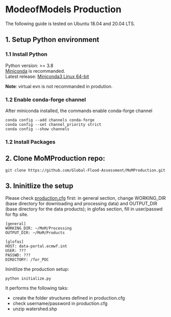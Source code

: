 # ModeofModels Production
The following guide is tested on Ubuntu 18.04 and 20.04 LTS.
## 1. Setup Python environment
### 1.1 Install Python
Python version: >= 3.8  
[Miniconda](https://docs.conda.io/en/latest/miniconda.html) is recommanded.  
Latest release: [Miniconda3 Linux 64-bit](https://repo.anaconda.com/miniconda/Miniconda3-latest-Linux-x86_64.sh) 

**Note**: virtual evn is not recommanded in prodution.
### 1.2 Enable conda-forge channel
After miniconda installed, the commands enable conda-forge channel  
```
conda config --add channels conda-forge
conda config --set channel_priority strict
conda config --show channels
```
### 1.2 Install Packages

## 2. Clone MoMProduction repo:
```
git clone https://github.com/Global-Flood-Assessment/MoMProduction.git
```
## 3. Ininitlize the setup
Please check [production.cfg](https://github.com/Global-Flood-Assessment/MoMProduction/blob/main/production.cfg) first: in general section, change WORKING_DIR (base directory for downloading and processing data) and OUTPUT_DIR (base directory for the data products); in glofas section, fill in user/passwd for ftp site.
```
[general]
WORKING_DIR: ~/MoM/Processing
OUTPUT_DIR: ~/MoM/Products

[glofas]
HOST: data-portal.ecmwf.int
USER: ???
PASSWD: ???
DIRECTORY: /for_PDC
```
Ininitlize the production setup: 
```
python initialize.py
```
It performs the following taks:   
- create the folder structures defined in production.cfg
- check username/password in production.cfg
- unzip watershed.shp 

